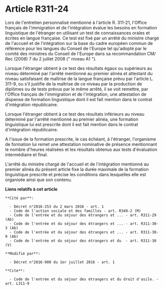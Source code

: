 # Article R311-24

Lors de l'entretien personnalisé mentionné à l'article R. 311-21, l'Office français de l'immigration et de l'intégration
évalue les besoins en formation linguistique de l'étranger en utilisant un test de connaissances orales et écrites en langue
française. Ce test est fixé par un arrêté du ministre chargé de l'accueil et de l'intégration sur la base du cadre européen
commun de référence pour les langues du Conseil de l'Europe tel qu'adopté par le comité des ministres du Conseil de l'Europe
dans sa recommandation CM/ Rec (2008) 7 du 2 juillet 2008 (" niveau A1 "). 

Lorsque l'étranger obtient à ce test des résultats égaux ou supérieurs au niveau déterminé par l'arrêté mentionné au premier
alinéa et attestant du niveau satisfaisant de maîtrise de la langue française prévu par l'article L. 311-9, ou s'il justifie
de la maîtrise de ce niveau par la production de diplômes ou de tests prévus par le même arrêté, il se voit remettre, par
l'Office français de l'immigration et de l'intégration, une attestation de dispense de formation linguistique dont il est
fait mention dans le contrat d'intégration républicaine. 

Lorsque l'étranger obtient à ce test des résultats inférieurs au niveau déterminé par l'arrêté mentionné au premier alinéa,
une formation linguistique lui est prescrite dont il est fait mention dans le contrat d'intégration républicaine. 

A l'issue de la formation prescrite, le cas échéant, à l'étranger, l'organisme de formation lui remet une attestation
nominative de présence mentionnant le nombre d'heures réalisées et les résultats obtenus aux tests d'évaluation intermédiaire
et final. 

L'arrêté du ministre chargé de l'accueil et de l'intégration mentionné au premier alinéa du présent article fixe la durée
maximale de la formation linguistique prescrite et précise les conditions dans lesquelles elle est organisée ainsi que son
contenu.

**Liens relatifs à cet article**

	**Cité par**:

	  - Décret n°2016-253 du 2 mars 2016 - art. 1
	  - Code de l'action sociale et des familles - art. R349-2 (M)
	  - Code de l'entrée et du séjour des étrangers et ... - art. R311-29 (Ab)
	  - Code de l'entrée et du séjour des étrangers et ... - art. R311-30-3 (Ab)
	  - Code de l'entrée et du séjour des étrangers et ... - art. R311-30-9 (Ab)
	  - Code de l'entrée et du séjour des étrangers et du  - art. R311-30 (V)

	**Modifié par**:

	  - Décret n°2016-900 du 1er juillet 2016 - art. 1

	**Cite**:

	  - Code de l'entrée et du séjour des étrangers et du droit d'asile. - art. L311-9
